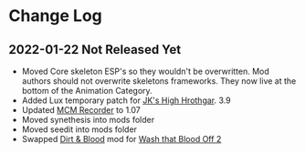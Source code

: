 # Change Log



## 2022-01-22 Not Released Yet

* Moved Core skeleton ESP's so they wouldn't be overwritten. Mod authors should not overwrite skeletons frameworks. They now live at the bottom of the Animation Category.
* Added Lux temporary patch for [JK's High Hrothgar](https://www.nexusmods.com/skyrimspecialedition/mods/62219). 3.9
* Updated [MCM Recorder](https://www.nexusmods.com/skyrimspecialedition/mods/61719) to 1.07
* Moved synethesis into mods folder
* Moved seedit into mods folder
* Swapped [Dirt & Blood](https://www.nexusmods.com/skyrimspecialedition/mods/38886) mod for [Wash that Blood Off 2](https://www.nexusmods.com/skyrimspecialedition/mods/62358?tab=description)
